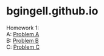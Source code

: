 # bgingell.github.io


Homework 1:<br>
A: <a href="https://bgingell.github.io/Homework1/A/index.html">Problem A</a><br>
B: <a href="https://bgingell.github.io/Homework1/B/index.html">Problem B</a><br>
C: <a href="https://bgingell.github.io/Homework1/C/index.html">Problem C</a><br>
